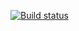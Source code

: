 [![Build status](https://ci.appveyor.com/api/projects/status/5ueb6ubaa5cjtyxt?svg=true)](https://ci.appveyor.com/project/KatiPolya/rest)
